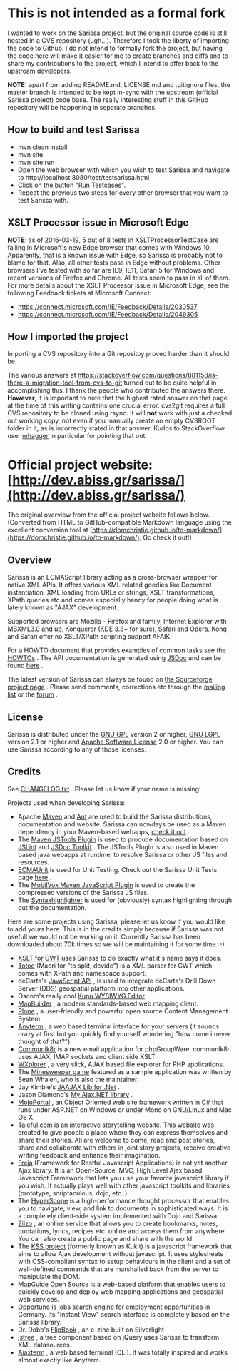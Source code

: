 # This is not intended as a formal fork

I wanted to work on the [Sarissa](http://dev.abiss.gr/sarissa/) project,  but the original source code is still hosted in a CVS repository (ugh...). Therefore I took the liberty of importing the code to Github. I do not intend to formally fork the project, but having the code here will make it easier for me to create branches and diffs and to share my contributions to the project, which I intend to offer back to the upstream developers.

**NOTE:** apart from adding README.md, LICENSE.md and .gitignore files, the master branch is intended to be kept in-sync with the upstream (official Sarissa project) code base. The really interesting stuff in this GitHub repository will be happening in separate branches.

## How to build and test Sarissa

*   mvn clean install
*   mvn site
*   mvn site:run
*   Open the web browser with which you wish to test Sarissa and navigate to http://localhost:8080/test/testsarissa.html
*   Click on the button "Run Testcases".
*   Repeat the previous two steps for every other browser that you want to test Sarissa with.

## XSLT Processor issue in Microsoft Edge

**NOTE**: as of 2016-03-19, 5 out of 8 tests in XSLTProcessorTestCase are failing in Microsoft's new Edge browser that comes with Windows 10. Apparently, that is a known issue with Edge, so Sarissa is probably not to blame for that. Also, all other tests pass in Edge without problems. Other browsers I've tested with so far are IE9, IE11, Safari 5 for Windows and recent versions of Firefox and Chrome. All tests seem to pass in all of them. For more details about the XSLT Processor issue in Microsoft Edge, see the following Feedback tickets at Microsoft Connect:

*   https://connect.microsoft.com/IE/Feedback/Details/2030537
*   https://connect.microsoft.com/IE/Feedback/Details/2049305

## How I imported the project

Importing a CVS repository into a Git repositoy proved harder than it should be.

The various answers at https://stackoverflow.com/questions/881158/is-there-a-migration-tool-from-cvs-to-git turned out to be quite helpful in accomplishing this. I thank the people who contributed the answers there. **However**, it is important to note that the highest rated answer on that page at the time of this writing contains one crucial error: cvs2git requires a full CVS repository to be cloned using rsync. It will **not** work with just a checked out working copy, not even if you manually create an empty CVSROOT folder in it, as is incorrectly stated in that answer. Kudos to StackOverflow user [mhagger](https://stackoverflow.com/users/24478/mhagger) in particular for pointing that out.

# Official project website: [http://dev.abiss.gr/sarissa/](http://dev.abiss.gr/sarissa/)

The original overview from the official project website follows below. (Converted from HTML to GitHub-compatible Markdown language using the excellent conversion tool at [https://domchristie.github.io/to-markdown/](https://domchristie.github.io/to-markdown/). Go check it out!)

## <a name="Overview"></a>Overview

Sarissa is an ECMAScript library acting as a cross-browser wrapper for native XML APIs. It offers various XML related goodies like Document instantiation, XML loading from URLs or strings, XSLT transformations, XPath queries etc and comes especially handy for people doing what is lately known as "AJAX" development.

Supported browsers are Mozilla - Firefox and family, Internet Explorer with MSXML3.0 and up, Konqueror (KDE 3.3+ for sure), Safari and Opera. Konq and Safari offer no XSLT/XPath scripting support AFAIK.

For a HOWTO document that provides examples of common tasks see the [HOWTOs](http://dev.abiss.gr/sarissa/howtos.html) . The API documentation is generated using [JSDoc](http://jsdoctoolkit.org/) and can be found [here](http://dev.abiss.gr/sarissa/jsdoc/index.html) .

The latest version of Sarissa can always be found on [the Sourceforge project page](https://sourceforge.net/projects/sarissa/) . Please send comments, corrections etc through the [mailing list](http://dev.abiss.gr/sarissa/mail-lists.html) or the [forum](https://sourceforge.net/forum/forum.php?forum_id=256492) .

## <a name="License"></a>License

Sarissa is distributed under the [GNU GPL](http://dev.abiss.gr/sarissa/licenses/gpl.txt) version 2 or higher, [GNU LGPL](http://dev.abiss.gr/sarissa/licenses/lgpl.txt) version 2.1 or higher and [Apache Software License](http://dev.abiss.gr/sarissa/licenses/asl.txt) 2.0 or higher. You can use Sarissa according to any of those licenses.

## <a name="Credits"></a>Credits

See [CHANGELOG.txt](http://dev.abiss.gr/sarissa/CHANGELOG.txt) . Please let us know if your name is missing!

Projects used when developing Sarissa:

*   Apache [Maven](http://maven.apache.org/) and [Ant](http://maven.apache.org/) are used to build the Sarissa distributions, documentation and website. Sarissa can nowdays be used as a Maven dependency in your Maven-based webapps, [check it out](http://dev.abiss.gr/sarissa/installation.html) .
*   The [Maven JSTools Plugin](http://dev.abiss.gr/mvn-jstools/) is used to produce documentation based on [JSLint](http://www.jslint.com/) and [JSDoc Toolkit](http://jsdoctoolkit.org/) . The JSTools Plugin is also used in Maven based java webapps at runtime, to resolve Sarissa or other JS files and resources.
*   [ECMAUnit](http://kupu.oscom.org/download/) is used for Unit Testing. Check out the Sarissa Unit Tests page [here](http://dev.abiss.gr/sarissa/test/testsarissa.html) .
*   The [MobilVox Maven JavaScript Plugin](http://www.mobilvox.com/projects/maven-js-plugin/) is used to create the compressed versions of the Sarissa JS files.
*   The [Syntaxhighlighter](http://code.google.com/p/syntaxhighlighter/) is used for (obviously) syntax highlighting through out the documentation.

Here are some projects using Sarissa, please let us know if you would like to add yours here. This is in the credits simply because if Sarissa was not usefull we would not be working on it. Currently Sarissa has been downloaded about 70k times so we will be maintaining it for some time :-)

*   [XSLT for GWT](http://www.ebessette.com/d/software/XSLTForGWT) uses Sarissa to do exactly what it's name says it does.
*   [Totoe](http://code.google.com/p/totoe/) (Maori for "to split, devide") is a XML parser for GWT which comes with XPath and namespace support.
*   deCarta's [JavaScript API](http://www.decarta.com/products/dds/jsapi.html) , is used to integrate deCarta's Drill Down Server (DDS) geospatial platform into other applications.
*   Oscom's really cool [Kupu WYSIWYG Editor](http://kupu.oscom.org/)
*   [MapBuilder](http://communitymapbuilder.org/) , a modern standards-based web mapping client.
*   [Plone](http://plone.org/) , a user-friendly and powerful open source Content Management System.
*   [Anyterm](http://anyterm.org/) , a web based terminal interface for your servers (it sounds crazy at first but you quickly find yourself wondering "how come i never thought of that?").
*   [Communik8r](http://communik8r.org/) is a new email application for phpGroupWare. communik8r uses AJAX, IMAP sockets and client side XSLT
*   [WXplorer](http://wxplorer.sourceforge.net/) , a very slick, AJAX based file explorer for PHP applications.
*   The [Minesweeper game](http://dev.abiss.gr/sarissa/sample-apps/minesweeper/index.html) featured as a sample application was written by Sean Whalen, who is also the maintainer.
*   Jay Kimble's [JAAJAX Lib for .Net](http://codebetter.com/blogs/jay.kimble/archive/2005/08/16/130777.aspx) .
*   Jason Diamond's [My Ajax.NET library](http://jason.diamond.name/weblog/category/my-ajax-dot-net) .
*   [MojoPortal](http://www.mojoportal.com/) , an Object Oriented web site framework written in C# that runs under ASP.NET on Windows or under Mono on GNU/Linux and Mac OS X.
*   [Taleful.com](http://www.taleful.com/) is an interactive storytelling website. This website was created to give people a place where they can express themselves and share their stories. All are welcome to come, read and post stories, share and collaborate with others in joint story projects, receive creative writing feedback and enhance their imagination.
*   [Freja](http://www.csscripting.com/) (Framework for Restful Javascript Applications) is not yet another Ajax library. It is an Open-Source, MVC, High Level Ajax based Javascript Framework that lets you use your favorite javascript library if you wish. It actually plays well with other javascript toolkits and libraries (prototype, scriptaculous, dojo, etc..).
*   The [HyperScope](http://hyperscope.org/) is a high-performance thought processor that enables you to navigate, view, and link to documents in sophisticated ways. It is a completely client-side system implemented with Dojo and Sarissa.
*   [Ziizo](http://ziizo.com/) , an online service that allows you to create bookmarks, notes, quotations, lyrics, recipes etc. online and access them from anywhere. You can also create a public page and share with the world.
*   The [KSS project](http://kssproject.org/) (formerly known as Kukit) is a javascript framework that aims to allow Ajax development without javascript. It uses stylesheets with CSS-compliant syntax to setup behaviours in the client and a set of well-defined commands that are marshalled back from the server to manipulate the DOM.
*   [MapGuide Open Source](http://mapguide.osgeo.org/) is a web-based platform that enables users to quickly develop and deploy web mapping applications and geospatial web services.
*   [Opportuno](http://www.opportuno.de/) is jobs search engine for employment opportunities in Germany. Its "Instant View" search interface is completely based on the Sarissa library.
*   Dr. Dobb's [FlipBook](http://www.ddjsilverlight.com/flipbook/) , an e-zine built on Silverlight
*   [jstree](http://code.google.com/p/jstree/) , a tree component based on jQuery uses Sarissa to transform XML datasources.
*   [Ajaxterm](http://antony.lesuisse.org/qweb/trac/wiki/AjaxTerm) , a web based terminal (CLI). It was totally inspired and works almost exactly like Anyterm.
